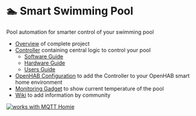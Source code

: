 # 🏊 Smart Swimming Pool

Pool automation for smarter control of your swimming pool

- [Overview](https://smart-swimmingpool.github.io/smart-swimmingpool/) of complete project
- [Controller](https://smart-swimmingpool.github.io/pool-controller/) containing central logic to control your pool
  - [Software Guide](https://smart-swimmingpool.github.io/pool-controller/software-guide.html)
  - [Hardware Guide](https://smart-swimmingpool.github.io/pool-controller/hardware-guide.html)
  - [Users Guide](https://smart-swimmingpool.github.io/pool-controller/users-guide.html)
- [OpenHAB Configuration](https://smart-swimmingpool.github.io/openhab-config/) to add the Controller to your OpenHAB smart home environment
- [Monitoring Gadget]() to show current temperature of the pool
- [Wiki](https://github.com/smart-swimmingpool/smart-swimmingpool/wiki) to add information by community 

[![works with MQTT Homie](https://homieiot.github.io/img/works-with-homie.svg "[works with MQTT Homie")](https://homieiot.github.io/)
